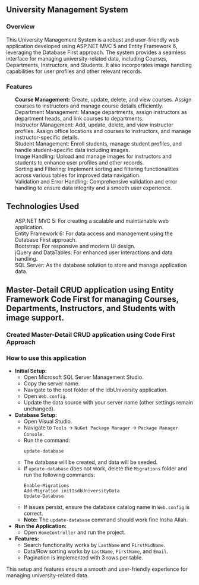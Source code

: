<h2>University Management System</h2>
<h3>Overview</h3>
<p>This University Management System is a robust and user-friendly web application developed using ASP.NET MVC 5 and Entity Framework 6, leveraging the Database First approach. The system provides a seamless interface for managing university-related data, including Courses, Departments, Instructors, and Students. It also incorporates image handling capabilities for user profiles and other relevant records. </p>

<h3>Features</h3>
<ul style="list-style:none;">
  <li><strong>Course Management:</strong> Create, update, delete, and view courses. Assign courses to instructors and manage course details efficiently.</li>
  <li>Department Management: Manage departments, assign instructors as department heads, and link courses to departments.</li>
  <li>Instructor Management: Add, update, delete, and view instructor profiles. Assign office locations and courses to instructors, and manage instructor-specific details.</li>
  <li>Student Management: Enroll students, manage student profiles, and handle student-specific data including images.</li>
  <li>Image Handling: Upload and manage images for instructors and students to enhance user profiles and other records.</li>
  <li>Sorting and Filtering: Implement sorting and filtering functionalities across various tables for improved data navigation.</li>
  <li>Validation and Error Handling: Comprehensive validation and error handling to ensure data integrity and a smooth user experience.</li>
</ul>

<h2>Technologies Used</h2>
<ul style="list-style:none;">
  <li>ASP.NET MVC 5: For creating a scalable and maintainable web application.</li>
  <li>Entity Framework 6: For data access and management using the Database First approach.</li>
  <li>Bootstrap: For responsive and modern UI design.</li>
  <li>jQuery and DataTables: For enhanced user interactions and data handling.</li>
  <li>SQL Server: As the database solution to store and manage application data.</li>
</ul>

<h2>Master-Detail CRUD application using Entity Framework Code First for managing Courses, Departments, Instructors, and Students with image support.</h2>
<h3>Created Master-Detail CRUD application using Code First Approach</h3>
<h3>How to use this application</h3>

<ul>
  <li>
    <strong>Initial Setup:</strong>
    <ul>
      <li>Open Microsoft SQL Server Management Studio.</li>
      <li>Copy the server name.</li>
      <li>Navigate to the root folder of the IdbUniversity application.</li>
      <li>Open <code>Web.config</code>.</li>
      <li>Update the data source with your server name (other settings remain unchanged).</li>
    </ul>
  </li>
  
  <li>
    <strong>Database Setup:</strong>
    <ul>
      <li>Open Visual Studio.</li>
      <li>Navigate to <code>Tools</code> -> <code>NuGet Package Manager</code> -> <code>Package Manager Console</code>.</li>
      <li>Run the command:
        <pre><code>update-database</code></pre>
      </li>
      <li>The database will be created, and data will be seeded.</li>
      <li>If <code>update-database</code> does not work, delete the <code>Migrations</code> folder and run the following commands:
        <pre><code>Enable-Migrations
Add-Migration initIsdbUniversityData
Update-Database</code></pre>
      </li>
      <li>If issues persist, ensure the database catalog name in <code>Web.config</code> is correct.</li>
      <li><strong>Note:</strong> The <code>update-database</code> command should work fine Insha Allah.</li>
    </ul>
  </li>

  <li>
    <strong>Run the Application:</strong>
    <ul>
      <li>Open <code>HomeController</code> and run the project.</li>
    </ul>
  </li>

  <li>
    <strong>Features:</strong>
    <ul>
      <li>Search functionality works by <code>LastName</code> and <code>FirstMidName</code>.</li>
      <li>Data/Row sorting works by <code>LastName</code>, <code>FirstName</code>, and <code>Email</code>.</li>
      <li>Pagination is implemented with 3 rows per table.</li>
    </ul>
  </li>
</ul>

<p>This setup and features ensure a smooth and user-friendly experience for managing university-related data.</p>









